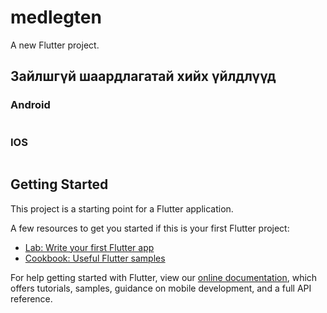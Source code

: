
# medlegten

A new Flutter project.
## Зайлшгүй шаардлагатай хийх үйлдлүүд
### Android 
```

```
### IOS
```

``` 

## Getting Started

This project is a starting point for a Flutter application.

A few resources to get you started if this is your first Flutter project:

- [Lab: Write your first Flutter app](https://flutter.dev/docs/get-started/codelab)
- [Cookbook: Useful Flutter samples](https://flutter.dev/docs/cookbook)

For help getting started with Flutter, view our
[online documentation](https://flutter.dev/docs), which offers tutorials,
samples, guidance on mobile development, and a full API reference.
